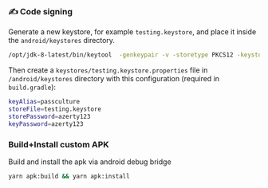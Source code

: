 ### ✍️ Code signing

Generate a new keystore, for example `testing.keystore`, and place it inside the `android/keystores` directory.

```bash
/opt/jdk-8-latest/bin/keytool  -genkeypair -v -storetype PKCS12 -keystore android/keystores/testing.keystore -alias passculture -keyalg RSA -keysize 2048 -validity 10000 -keypass azerty123 -storepass azerty123
```

Then create a `keystores/testing.keystore.properties` file in `/android/keystores` directory with this configuration (required in `build.gradle`):

```bash
keyAlias=passculture
storeFile=testing.keystore
storePassword=azerty123
keyPassword=azerty123
```


### Build+Install custom APK

Build and install the apk via android debug bridge

```bash
yarn apk:build && yarn apk:install
```

